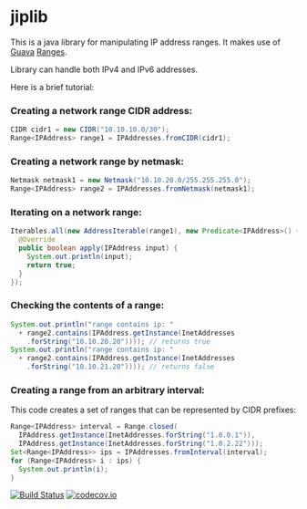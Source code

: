 # jiplib

This is a java library for manipulating IP address ranges. It makes use of [Guava](https://github.com/google/guava) [Ranges](https://code.google.com/p/guava-libraries/wiki/RangesExplained).

Library can handle both IPv4 and IPv6 addresses.

Here is a brief tutorial:

### Creating a network range CIDR address:

```java
CIDR cidr1 = new CIDR("10.10.10.0/30");
Range<IPAddress> range1 = IPAddresses.fromCIDR(cidr1);
```

### Creating a network range by netmask:

```java
Netmask netmask1 = new Netmask("10.10.20.0/255.255.255.0");
Range<IPAddress> range2 = IPAddresses.fromNetmask(netmask1);
```

### Iterating on a network range:
```java
Iterables.all(new AddressIterable(range1), new Predicate<IPAddress>() {
  @Override
  public boolean apply(IPAddress input) {
    System.out.println(input);
    return true;
  }
});
```

### Checking the contents of a range:
```java
System.out.println("range contains ip: "
  + range2.contains(IPAddress.getInstance(InetAddresses
    .forString("10.10.20.20")))); // returns true
System.out.println("range contains ip: "
  + range2.contains(IPAddress.getInstance(InetAddresses
    .forString("10.10.21.20")))); // returns false
```

### Creating a range from an arbitrary interval:

This code creates a set of ranges that can be represented by CIDR prefixes:

```java
Range<IPAddress> interval = Range.closed(
  IPAddress.getInstance(InetAddresses.forString("1.0.0.1")),
  IPAddress.getInstance(InetAddresses.forString("1.0.2.22")));
Set<Range<IPAddress>> ips = IPAddresses.fromInterval(interval);
for (Range<IPAddress> i : ips) {
  System.out.println(i);
}
```

[![Build Status](https://travis-ci.org/canbican/jiplib.svg?branch=master)](https://travis-ci.org/canbican/jiplib)
[![codecov.io](https://codecov.io/github/canbican/jiplib/coverage.svg?branch=master)](https://codecov.io/github/canbican/jiplib?branch=master)
